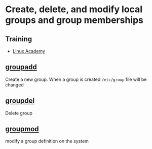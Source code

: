 # Create, delete, and modify local groups and group memberships

## Training
* [Linux Academy](https://linuxacademy.com/cp/courses/lesson/course/5413/lesson/2/module/428)

## [groupadd](https://manpages.ubuntu.com/manpages/bionic/en/man8/groupadd.8.html)
Create a new group. When a group is created `/etc/group` file will be changed

## [groupdel](https://manpages.ubuntu.com/manpages/bionic/en/man8/groupdel.8.html)
Delete group

## [groupmod](https://manpages.ubuntu.com/manpages/bionic/en/man8/groupmod.8.html)
modify a group definition on the system
